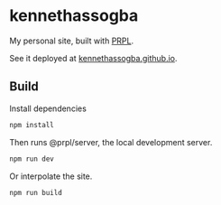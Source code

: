 # kennethassogba

My personal site, built with [PRPL](https://github.com/tyhopp/prpl).

See it deployed at [kennethassogba.github.io](https://kennethassogba.github.io/).

## Build

Install dependencies

```bash
npm install
```

Then runs @prpl/server, the local development server.

```bash
npm run dev
```

Or interpolate the site.

```bash
npm run build
```
